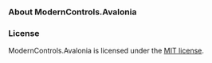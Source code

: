 ### About ModernControls.Avalonia

### License
ModernControls.Avalonia is licensed under the [MIT license](LICENSE.md).